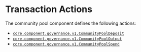 # Transaction Actions

The community pool component defines the following actions:

- [`core.component.governance.v1.CommunityPoolDeposit`](./action/deposit.md)
- [`core.component.governance.v1.CommunityPoolOutput`](./action/output.md)
- [`core.component.governance.v1.CommunityPoolSpend`](./action/spend.md)
